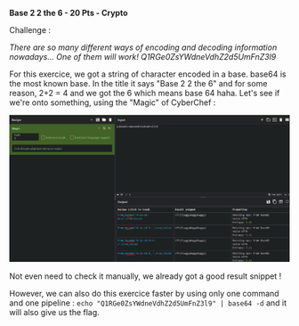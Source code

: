 **Base 2 2 the 6 - 20 Pts - Crypto**

Challenge :

*There are so many different ways of encoding and decoding information nowadays... One of them will work! Q1RGe0ZsYWdneVdhZ2d5UmFnZ3l9*


For this exercice, we got a string of character encoded in a base. base64 is the most known base. In the title it says "Base 2 2 the 6" and for some reason, 2+2 = 4 and we got the 6 which means base 64 haha. Let's see if we're onto something, using the "Magic" of  CyberChef :

![](https://github.com/Kaalig/CTFLearn-Writeups/blob/326a07b6100e49ba826fb0ad3aacec582dc7f606/images/Pasted%20image%2020250624011125.png)

Not even need to check it manually, we already got a good result snippet !

However, we can also do this exercice faster by using only one command and one pipeline : `echo "Q1RGe0ZsYWdneVdhZ2d5UmFnZ3l9" | base64 -d` and it will also give us the flag.
